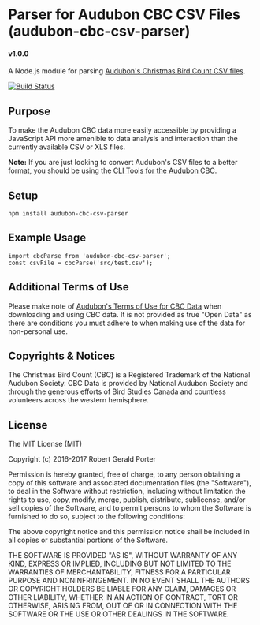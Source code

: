 # Parser for Audubon CBC CSV Files (audubon-cbc-csv-parser)
#### v1.0.0

A Node.js module for parsing [Audubon's Christmas Bird Count CSV files](http://netapp.audubon.org/CBCObservation/).

[![Build Status](https://travis-ci.org/rgeraldporter/audubon-cbc-csv-parser.svg?branch=master)](https://travis-ci.org/rgeraldporter/audubon-cbc-csv-parser)

## Purpose

To make the Audubon CBC data more easily accessible by providing a JavaScript API more amenible to data analysis and interaction than the currently available CSV or XLS files.

**Note:** If you are just looking to convert Audubon's CSV files to a better format, you should be using the [CLI Tools for the Audubon CBC](https://github.com/rgeraldporter/audubon-cbc-cli).

## Setup

```
npm install audubon-cbc-csv-parser
```

## Example Usage

```
import cbcParse from 'audubon-cbc-csv-parser';
const csvFile = cbcParse('src/test.csv');
```

## Additional Terms of Use

Please make note of [Audubon's Terms of Use for CBC Data](http://www.audubon.org/content/policy-regarding-use-christmas-bird-count-data) when downloading and using CBC data. It is not provided as true "Open Data" as there are conditions you must adhere to when making use of the data for non-personal use.

## Copyrights & Notices

The Christmas Bird Count (CBC) is a Registered Trademark of the National Audubon Society. CBC Data is provided by National Audubon Society and through the generous efforts of Bird Studies Canada and countless volunteers across the western hemisphere.

## License

The MIT License (MIT)

Copyright (c) 2016-2017 Robert Gerald Porter

Permission is hereby granted, free of charge, to any person obtaining a copy
of this software and associated documentation files (the "Software"), to deal
in the Software without restriction, including without limitation the rights
to use, copy, modify, merge, publish, distribute, sublicense, and/or sell
copies of the Software, and to permit persons to whom the Software is
furnished to do so, subject to the following conditions:

The above copyright notice and this permission notice shall be included in
all copies or substantial portions of the Software.

THE SOFTWARE IS PROVIDED "AS IS", WITHOUT WARRANTY OF ANY KIND, EXPRESS OR
IMPLIED, INCLUDING BUT NOT LIMITED TO THE WARRANTIES OF MERCHANTABILITY,
FITNESS FOR A PARTICULAR PURPOSE AND NONINFRINGEMENT. IN NO EVENT SHALL THE
AUTHORS OR COPYRIGHT HOLDERS BE LIABLE FOR ANY CLAIM, DAMAGES OR OTHER
LIABILITY, WHETHER IN AN ACTION OF CONTRACT, TORT OR OTHERWISE, ARISING FROM,
OUT OF OR IN CONNECTION WITH THE SOFTWARE OR THE USE OR OTHER DEALINGS IN
THE SOFTWARE.
